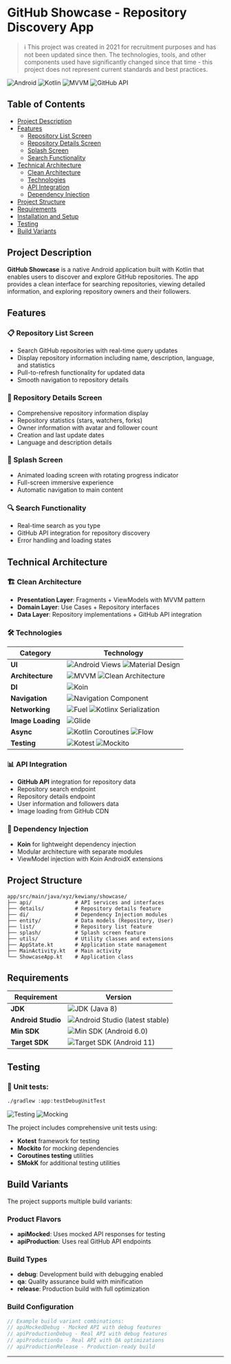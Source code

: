 # GitHub Showcase - Repository Discovery App

> ℹ️ This project was created in 2021 for recruitment purposes and has not been updated since then. The technologies, tools, and other components used have significantly changed since that time - this project does not represent current standards and best practices.

![Android](https://img.shields.io/badge/Android-3DDC84?style=for-the-badge&logo=android&logoColor=white)
![Kotlin](https://img.shields.io/badge/kotlin-%237F52FF.svg?style=for-the-badge&logo=kotlin&logoColor=white)
![MVVM](https://img.shields.io/badge/MVVM-FF6B6B?style=for-the-badge&logo=android&logoColor=white)
![GitHub API](https://img.shields.io/badge/GitHub%20API-181717?style=for-the-badge&logo=github&logoColor=white)

## Table of Contents

- [Project Description](#project-description)
- [Features](#features)
  - [Repository List Screen](#-repository-list-screen)
  - [Repository Details Screen](#-repository-details-screen)
  - [Splash Screen](#-splash-screen)
  - [Search Functionality](#-search-functionality)
- [Technical Architecture](#technical-architecture)
  - [Clean Architecture](#️-clean-architecture)
  - [Technologies](#️-technologies)
  - [API Integration](#-api-integration)
  - [Dependency Injection](#-dependency-injection)
- [Project Structure](#project-structure)
- [Requirements](#requirements)
- [Installation and Setup](#installation-and-setup)
- [Testing](#testing)
- [Build Variants](#build-variants)

## Project Description

**GitHub Showcase** is a native Android application built with Kotlin that enables users to discover and explore GitHub repositories. The app provides a clean interface for searching repositories, viewing detailed information, and exploring repository owners and their followers.

## Features

### 📋 Repository List Screen
- Search GitHub repositories with real-time query updates
- Display repository information including name, description, language, and statistics
- Pull-to-refresh functionality for updated data
- Smooth navigation to repository details

### 📱 Repository Details Screen
- Comprehensive repository information display
- Repository statistics (stars, watchers, forks)
- Owner information with avatar and follower count
- Creation and last update dates
- Language and description details

### 🚀 Splash Screen
- Animated loading screen with rotating progress indicator
- Full-screen immersive experience
- Automatic navigation to main content

### 🔍 Search Functionality
- Real-time search as you type
- GitHub API integration for repository discovery
- Error handling and loading states

## Technical Architecture

### 🏗️ Clean Architecture
- **Presentation Layer**: Fragments + ViewModels with MVVM pattern
- **Domain Layer**: Use Cases + Repository interfaces
- **Data Layer**: Repository implementations + GitHub API integration

### 🛠️ Technologies

| Category | Technology |
|----------|------------|
| **UI** | ![Android Views](https://img.shields.io/badge/Android%20Views-3DDC84?style=flat&logo=android&logoColor=white) ![Material Design](https://img.shields.io/badge/Material%20Design-757575?style=flat&logo=materialdesign&logoColor=white) |
| **Architecture** | ![MVVM](https://img.shields.io/badge/MVVM-FF6B6B?style=flat&logo=android&logoColor=white) ![Clean Architecture](https://img.shields.io/badge/Clean%20Architecture-4ECDC4?style=flat&logo=android&logoColor=white) |
| **DI** | ![Koin](https://img.shields.io/badge/Koin-FF6B35?style=flat&logo=android&logoColor=white) |
| **Navigation** | ![Navigation Component](https://img.shields.io/badge/Navigation%20Component-4285F4?style=flat&logo=android&logoColor=white) |
| **Networking** | ![Fuel](https://img.shields.io/badge/Fuel-FF6B35?style=flat&logo=android&logoColor=white) ![Kotlinx Serialization](https://img.shields.io/badge/Kotlinx%20Serialization-7F52FF?style=flat&logo=kotlin&logoColor=white) |
| **Image Loading** | ![Glide](https://img.shields.io/badge/Glide-FF6B35?style=flat&logo=android&logoColor=white) |
| **Async** | ![Kotlin Coroutines](https://img.shields.io/badge/Kotlin%20Coroutines-7F52FF?style=flat&logo=kotlin&logoColor=white) ![Flow](https://img.shields.io/badge/Flow-7F52FF?style=flat&logo=kotlin&logoColor=white) |
| **Testing** | ![Kotest](https://img.shields.io/badge/Kotest-7F52FF?style=flat&logo=kotlin&logoColor=white) ![Mockito](https://img.shields.io/badge/Mockito-FF6B35?style=flat&logo=android&logoColor=white) |

### 📊 API Integration
- **GitHub API** integration for repository data
- Repository search endpoint
- Repository details endpoint
- User information and followers data
- Image loading from GitHub CDN

### 💉 Dependency Injection
- **Koin** for lightweight dependency injection
- Modular architecture with separate modules
- ViewModel injection with Koin AndroidX extensions

## Project Structure

```
app/src/main/java/xyz/kewiany/showcase/
├── api/              # API services and interfaces
├── details/          # Repository details feature
├── di/               # Dependency Injection modules
├── entity/           # Data models (Repository, User)
├── list/             # Repository list feature
├── splash/           # Splash screen feature
├── utils/            # Utility classes and extensions
├── AppState.kt       # Application state management
├── MainActivity.kt   # Main activity
└── ShowcaseApp.kt    # Application class
```

## Requirements

| Requirement | Version |
|-------------|---------|
| **JDK** | ![JDK](https://img.shields.io/badge/JDK-8-orange?style=flat&logo=openjdk&logoColor=white) (Java 8) |
| **Android Studio** | ![Android Studio](https://img.shields.io/badge/Android%20Studio-3DDC84?style=flat&logo=androidstudio&logoColor=white) (latest stable) |
| **Min SDK** | ![Min SDK](https://img.shields.io/badge/Min%20SDK-23-green?style=flat&logo=android&logoColor=white) (Android 6.0) |
| **Target SDK** | ![Target SDK](https://img.shields.io/badge/Target%20SDK-30-blue?style=flat&logo=android&logoColor=white) (Android 11) |

## Testing

### 🧪 Unit tests:
```bash
./gradlew :app:testDebugUnitTest
```

![Testing](https://img.shields.io/badge/Testing-Kotest-green?style=flat&logo=kotlin&logoColor=white)
![Mocking](https://img.shields.io/badge/Mocking-Mockito-blue?style=flat&logo=android&logoColor=white)

The project includes comprehensive unit tests using:
- **Kotest** framework for testing
- **Mockito** for mocking dependencies
- **Coroutines testing** utilities
- **SMokK** for additional testing utilities

## Build Variants

The project supports multiple build variants:

### Product Flavors
- **apiMocked**: Uses mocked API responses for testing
- **apiProduction**: Uses real GitHub API endpoints

### Build Types
- **debug**: Development build with debugging enabled
- **qa**: Quality assurance build with minification
- **release**: Production build with full optimization

### Build Configuration
```kotlin
// Example build variant combinations:
// apiMockedDebug - Mocked API with debug features
// apiProductionDebug - Real API with debug features  
// apiProductionQa - Real API with QA optimizations
// apiProductionRelease - Production-ready build
```

---
